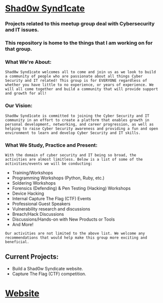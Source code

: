# [Shad0w Synd1cate](https://www.meetup.com/Cyber-Security-and-IT-Computer-Group-of-Las-Vegas/)

### Projects related to this meetup group deal with Cybersecurity and IT issues.  
### This repository is home to the things that I am working on for that group.

### What We're About:

`Shad0w Synd1cate welcomes all to come and join us as we look to build a community of people who are passionate about all things Cyber Security and IT related! This group is for EVERYONE regardless of whether you have little to no experience, or years of experience. We will all come together and build a community that will provide support and growth for all!`  

### Our Vision:  

`Shad0w Synd1cate is committed to joining the Cyber Security and IT community in an effort to create a platform that enables growth in personal development, networking, and career progression, as well as helping to raise Cyber Security awareness and providing a fun and open environment to learn and develop Cyber Security and IT skills.`

### What We Study, Practice and Present:  

`With the domain of cyber security and IT being so broad, the activities are almost limitless. Below is a list of some of the activities/events we will be conducting:`

* Training/Workshops
* Programming Workshops (Python, Ruby, etc.)
* Soldering Workshops
* Forensics (Defending) & Pen Testing (Hacking) Workshops
* Device Hacking
* Internal Capture The Flag (CTF) Events
* Professional Guest Speakers
* Vulnerability research and discussions
* Breach/Hack Discussions
* Discussions/Hands-on with New Products or Tools
* And More!

`Our activities are not limited to the above list. We welcome any recommendations that would help make this group more exciting and beneficial.`

## Current Projects:  
* Build a Shad0w Syndicate website.  
* Capture The Flag (CTF) competition.  

# [Website](http://support.divio.com/academy/basic-how-to-build-a-website-and-blog-with-django-cms-60-minutes/5-building-our-first-template)  
